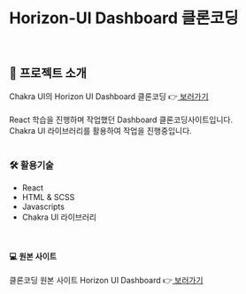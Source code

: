 # Horizon-UI Dashboard 클론코딩
<br>

## 🙌 프로젝트 소개
Chakra UI의 Horizon UI Dashboard 클론코딩 👉[  보러가기 ](https://hyeeons.github.io/react_clone_dashboard-hori/) <br><br>
React 학습을 진행하며 작업했던 Dashboard 클론코딩사이트입니다. <br>
Chakra UI 라이브러리를 활용하여 작업을 진행중입니다.
<br><br>

### 🛠 활용기술
- React
- HTML & SCSS
- Javascripts
- Chakra UI 라이브러리
<br>

#### 💻 원본 사이트 

클론코딩 원본 사이트 Horizon UI Dashboard 👉[  보러가기 ](https://hyeeons.github.io/react_clone_dashboard-hori/](https://horizon-ui.com/horizon-ui-chakra/?ref=readme-horizon#/admin/default)https://horizon-ui.com/horizon-ui-chakra/?ref=readme-horizon#/admin/default)
